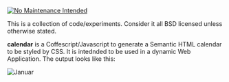 [![No Maintenance Intended](http://unmaintained.tech/badge.svg)](http://unmaintained.tech/)

This is a collection of code/experiments. Consider it all BSD licensed unless otherwise stated.

**calendar** is a Coffescript/Javascript to generate a Semantic HTML calendar to be styled by CSS. It is
intednded to be used in a dynamic Web Application. The output looks like this:

![Januar](http://static.23.nu/md/Pictures/ZZ70592B12.png)
